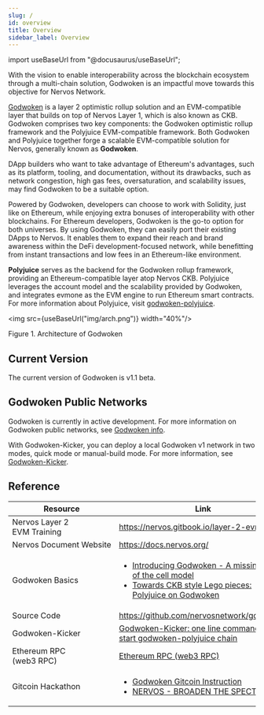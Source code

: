 ```yaml
---
slug: /
id: overview
title: Overview
sidebar_label: Overview
---
```

import useBaseUrl from "@docusaurus/useBaseUrl";

With the vision to enable interoperability across the blockchain ecosystem through a multi-chain solution, Godwoken is an impactful move towards this objective for Nervos Network.

[Godwoken](https://github.com/nervosnetwork/godwoken) is a layer 2 optimistic rollup solution and an EVM-compatible layer that builds on top of Nervos Layer 1, which is also known as CKB. Godwoken comprises two key components: the Godwoken optimistic rollup framework and the Polyjuice EVM-compatible framework. Both Godwoken and Polyjuice together forge a scalable EVM-compatible solution for Nervos, generally known as **Godwoken**.

DApp builders who want to take advantage of Ethereum's advantages, such as its platform, tooling, and documentation, without its drawbacks, such as network congestion, high gas fees, oversaturation, and scalability issues, may find Godwoken to be a suitable option.

Powered by Godwoken, developers can choose to work with Solidity, just like on Ethereum, while enjoying extra bonuses of interoperability with other blockchains. For Ethereum developers, Godwoken is the go-to option for both universes. By using Godwoken, they can easily port their existing DApps to Nervos. It enables them to expand their reach and brand awareness within the DeFi development-focused network, while benefitting from instant transactions and low fees in an Ethereum-like environment.

**Polyjuice** serves as the backend for the Godwoken rollup framework, providing an Ethereum-compatible layer atop Nervos CKB. Polyjuice leverages the account model and the scalability provided by Godwoken, and integrates evmone as the EVM engine to run Ethereum smart contracts. For more information about Polyjuice, visit [godwoken-polyjuice](https://github.com/nervosnetwork/godwoken-polyjuice).

<img src={useBaseUrl("img/arch.png")}  width="40%"/>

Figure 1. Architecture of Godwoken

## Current Version

The current version of Godwoken is v1.1 beta. 

## Godwoken Public Networks

Godwoken is currently in active development. For more information on Godwoken public networks, see [Godwoken info](https://github.com/nervosnetwork/godwoken-info/tree/info).

With Godwoken-Kicker, you can deploy a local Godwoken v1 network in two modes, quick mode or manual-build mode. For more information, see [Godwoken-Kicker](godwokenkicker).


## Reference

| Resource                                   | Link                                                         |
| ------------------------------------------ | ------------------------------------------------------------ |
| Nervos&nbsp;Layer&nbsp;2 EVM&nbsp;Training | https://nervos.gitbook.io/layer-2-evm/                       |
| Nervos&nbsp;Document&nbsp;Website          | https://docs.nervos.org/                                     |
| Godwoken&nbsp;Basics                       | <ul><li>[Introducing Godwoken - A missing piece of the cell model](https://talk.nervos.org/t/introducing-godwoken-a-missing-piece-of-the-cell-model/4464?_360safeparam=13594453)</li><li>[Towards CKB style Lego pieces: Polyjuice on Godwoken](https://medium.com/nervosnetwork/towards-ckb-style-lego-pieces-polyjuice-on-godwoken-cbc935d77abf)</li></ul> |
| Source&nbsp;Code                           | https://github.com/nervosnetwork/godwoken                    |
| Godwoken-Kicker                            | [Godwoken-Kicker: one line command to start godwoken-polyjuice chain](https://github.com/RetricSu/godwoken-kicker) |
| Ethereum&nbsp;RPC&nbsp; (web3&nbsp;RPC)    | [Ethereum RPC (web3 RPC)](https://geth.ethereum.org/docs/rpc/server) |
| Gitcoin&nbsp;Hackathon                     | <ul><li>[Godwoken Gitcoin Instruction](https://github.com/Kuzirashi/gw-gitcoin-instruction)</li><li>[NERVOS - BROADEN THE SPECTRUM](https://gitcoin.co/hackathon/nervos/onboard)</li></ul> |


